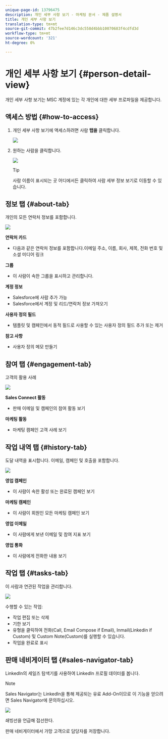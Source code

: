 ```yaml
---
unique-page-id: 13796475
description: 개인 세부 사항 보기 - 마케팅 문서 - 제품 설명서
title: 개인 세부 사항 보기
translation-type: tm+mt
source-git-commit: 47b2fee7d146c3dc558d4bbb10070683f4cdfd3d
workflow-type: tm+mt
source-wordcount: '321'
ht-degree: 0%

---
```



# 개인 세부 사항 보기 {#person-detail-view}

개인 세부 사항 보기는 MSC 계정에 있는 각 개인에 대한 세부 프로파일을 제공합니다.

## 액세스 방법 {#how-to-access}

1. 개인 세부 사항 보기에 액세스하려면 사람 **탭을** 클릭합니다.

   ![](assets/people-tab.png)

1. 원하는 사람을 클릭합니다.

   ![](assets/select-contact.png)

   >[!TIP]
   >
   >사람 이름이 표시되는 곳 어디에서든 클릭하여 사람 세부 정보 보기로 이동할 수 있습니다.

## 정보 탭 {#about-tab}

개인의 모든 연락처 정보를 포함합니다.

![](assets/about.jpg)

**연락처 카드**

* 다음과 같은 연락처 정보를 포함합니다.이메일 주소, 이름, 회사, 제목, 전화 번호 및 소셜 미디어 링크

**그룹**

* 이 사람이 속한 그룹을 표시하고 관리합니다.

**계정 정보**

* Salesforce에 사람 추가 가능
* Salesforce에서 계정 및 리드/연락처 정보 가져오기

**사용자 정의 필드**

* 템플릿 및 캠페인에서 동적 필드로 사용할 수 있는 사용자 정의 필드 추가 또는 제거

**참고 사항**

* 사용자 정의 메모 만들기

## 참여 탭 {#engagement-tab}

고객의 활용 사례

![](assets/engagement.jpg)

**Sales Connect 활동**

* 판매 이메일 및 캠페인의 참여 활동 보기

**마케팅 활동**

* 마케팅 캠페인 고객 사례 보기

## 작업 내역 탭 {#history-tab}

도달 내역을 표시합니다. 이메일, 캠페인 및 호출을 포함합니다.

![](assets/history.jpg)

**영업 캠페인**

* 이 사람이 속한 활성 또는 완료된 캠페인 보기

**마케팅 캠페인**

* 이 사람이 회원인 모든 마케팅 캠페인 보기

**영업 이메일**

* 이 사람에게 보낸 이메일 및 참여 지표 보기

**영업 통화**

* 이 사람에게 전화한 내용 보기

## 작업 탭 {#tasks-tab}

이 사람과 연관된 작업을 관리합니다.

![](assets/tasks.jpg)

수행할 수 있는 작업:

* 작업 편집 또는 삭제
* 기한 보기
* 유형을 클릭하여 전화(Call, Email Compose if Email), Inmail(Linkedin if Custom) 및 Custom Note(Custom)를 실행할 수 있습니다.
* 작업을 완료로 표시

## 판매 네비게이터 탭 {#sales-navigator-tab}

LinkedIn의 세일즈 탐색기를 사용하여 LinkedIn 프로필 데이터를 봅니다.

>[!NOTE]
>
>Sales Navigator는 LinkedIn을 통해 제공되는 유료 Add-On이므로 이 기능을 얻으려면 Sales Navigator에 문의하십시오.

![](assets/linkedin.jpg)

쇄빙선을 언급해 접선한다.

판매 네비게이터에서 가망 고객으로 담당자를 저장합니다.
